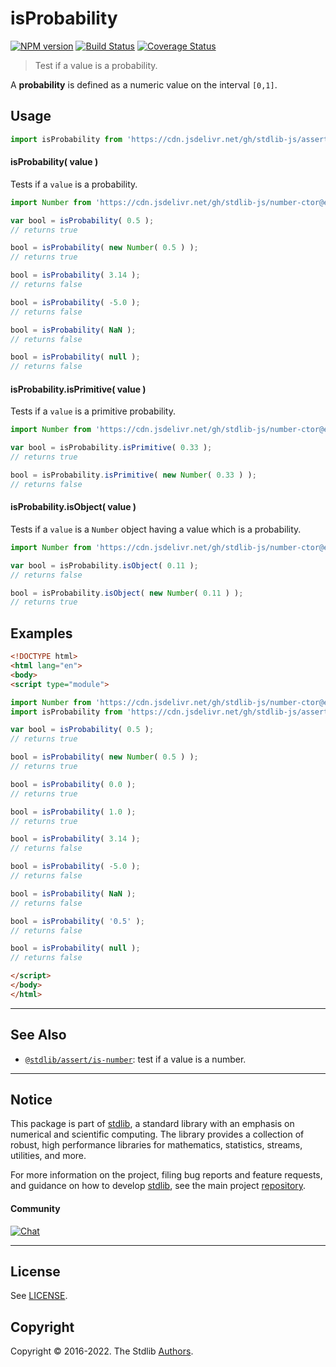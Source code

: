 <!--

@license Apache-2.0

Copyright (c) 2018 The Stdlib Authors.

Licensed under the Apache License, Version 2.0 (the "License");
you may not use this file except in compliance with the License.
You may obtain a copy of the License at

   http://www.apache.org/licenses/LICENSE-2.0

Unless required by applicable law or agreed to in writing, software
distributed under the License is distributed on an "AS IS" BASIS,
WITHOUT WARRANTIES OR CONDITIONS OF ANY KIND, either express or implied.
See the License for the specific language governing permissions and
limitations under the License.

-->

# isProbability

[![NPM version][npm-image]][npm-url] [![Build Status][test-image]][test-url] [![Coverage Status][coverage-image]][coverage-url] <!-- [![dependencies][dependencies-image]][dependencies-url] -->

> Test if a value is a probability.

<section class="intro">

A **probability** is defined as a numeric value on the interval `[0,1]`.

</section>

<!-- /.intro -->



<section class="usage">

## Usage

```javascript
import isProbability from 'https://cdn.jsdelivr.net/gh/stdlib-js/assert-is-probability@esm/index.mjs';
```

#### isProbability( value )

Tests if a `value` is a probability.

<!-- eslint-disable no-new-wrappers -->

```javascript
import Number from 'https://cdn.jsdelivr.net/gh/stdlib-js/number-ctor@esm/index.mjs';

var bool = isProbability( 0.5 );
// returns true

bool = isProbability( new Number( 0.5 ) );
// returns true

bool = isProbability( 3.14 );
// returns false

bool = isProbability( -5.0 );
// returns false

bool = isProbability( NaN );
// returns false

bool = isProbability( null );
// returns false
```

#### isProbability.isPrimitive( value )

Tests if a `value` is a primitive probability.

<!-- eslint-disable no-new-wrappers -->

```javascript
import Number from 'https://cdn.jsdelivr.net/gh/stdlib-js/number-ctor@esm/index.mjs';

var bool = isProbability.isPrimitive( 0.33 );
// returns true

bool = isProbability.isPrimitive( new Number( 0.33 ) );
// returns false
```

#### isProbability.isObject( value )

Tests if a `value` is a `Number` object having a value which is a probability.

<!-- eslint-disable no-new-wrappers -->

```javascript
import Number from 'https://cdn.jsdelivr.net/gh/stdlib-js/number-ctor@esm/index.mjs';

var bool = isProbability.isObject( 0.11 );
// returns false

bool = isProbability.isObject( new Number( 0.11 ) );
// returns true
```

</section>

<!-- /.usage -->

<section class="examples">

## Examples

<!-- eslint-disable no-new-wrappers -->

<!-- eslint no-undef: "error" -->

```html
<!DOCTYPE html>
<html lang="en">
<body>
<script type="module">

import Number from 'https://cdn.jsdelivr.net/gh/stdlib-js/number-ctor@esm/index.mjs';
import isProbability from 'https://cdn.jsdelivr.net/gh/stdlib-js/assert-is-probability@esm/index.mjs';

var bool = isProbability( 0.5 );
// returns true

bool = isProbability( new Number( 0.5 ) );
// returns true

bool = isProbability( 0.0 );
// returns true

bool = isProbability( 1.0 );
// returns true

bool = isProbability( 3.14 );
// returns false

bool = isProbability( -5.0 );
// returns false

bool = isProbability( NaN );
// returns false

bool = isProbability( '0.5' );
// returns false

bool = isProbability( null );
// returns false

</script>
</body>
</html>
```

</section>

<!-- /.examples -->

<!-- Section for related `stdlib` packages. Do not manually edit this section, as it is automatically populated. -->

<section class="related">

* * *

## See Also

-   <span class="package-name">[`@stdlib/assert/is-number`][@stdlib/assert/is-number]</span><span class="delimiter">: </span><span class="description">test if a value is a number.</span>

</section>

<!-- /.related -->

<!-- Section for all links. Make sure to keep an empty line after the `section` element and another before the `/section` close. -->


<section class="main-repo" >

* * *

## Notice

This package is part of [stdlib][stdlib], a standard library with an emphasis on numerical and scientific computing. The library provides a collection of robust, high performance libraries for mathematics, statistics, streams, utilities, and more.

For more information on the project, filing bug reports and feature requests, and guidance on how to develop [stdlib][stdlib], see the main project [repository][stdlib].

#### Community

[![Chat][chat-image]][chat-url]

---

## License

See [LICENSE][stdlib-license].


## Copyright

Copyright &copy; 2016-2022. The Stdlib [Authors][stdlib-authors].

</section>

<!-- /.stdlib -->

<!-- Section for all links. Make sure to keep an empty line after the `section` element and another before the `/section` close. -->

<section class="links">

[npm-image]: http://img.shields.io/npm/v/@stdlib/assert-is-probability.svg
[npm-url]: https://npmjs.org/package/@stdlib/assert-is-probability

[test-image]: https://github.com/stdlib-js/assert-is-probability/actions/workflows/test.yml/badge.svg?branch=main
[test-url]: https://github.com/stdlib-js/assert-is-probability/actions/workflows/test.yml?query=branch:main

[coverage-image]: https://img.shields.io/codecov/c/github/stdlib-js/assert-is-probability/main.svg
[coverage-url]: https://codecov.io/github/stdlib-js/assert-is-probability?branch=main

<!--

[dependencies-image]: https://img.shields.io/david/stdlib-js/assert-is-probability.svg
[dependencies-url]: https://david-dm.org/stdlib-js/assert-is-probability/main

-->

[chat-image]: https://img.shields.io/gitter/room/stdlib-js/stdlib.svg
[chat-url]: https://gitter.im/stdlib-js/stdlib/

[stdlib]: https://github.com/stdlib-js/stdlib

[stdlib-authors]: https://github.com/stdlib-js/stdlib/graphs/contributors

[umd]: https://github.com/umdjs/umd
[es-module]: https://developer.mozilla.org/en-US/docs/Web/JavaScript/Guide/Modules

[deno-url]: https://github.com/stdlib-js/assert-is-probability/tree/deno
[umd-url]: https://github.com/stdlib-js/assert-is-probability/tree/umd
[esm-url]: https://github.com/stdlib-js/assert-is-probability/tree/esm

[stdlib-license]: https://raw.githubusercontent.com/stdlib-js/assert-is-probability/main/LICENSE

<!-- <related-links> -->

[@stdlib/assert/is-number]: https://github.com/stdlib-js/assert-is-number/tree/esm

<!-- </related-links> -->

</section>

<!-- /.links -->
